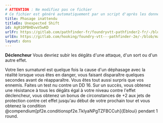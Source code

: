 ```yaml
---
# ATTENTION : Ne modifiez pas ce fichier
# Ce fichier est généré automatiquement par un script d'après les données du module Foundry VTT officiel et de sa traduction
title: Phasage inattendu
titleEn: Unexpected Shift
id: AgR1OPBHDvwV5wKD
urlFr: https://gitlab.com/pathfinder-fr/foundryvtt-pathfinder2-fr/-/blob/master/data/feats/AgR1OPBHDvwV5wKD.htm
urlEn: https://gitlab.com/hooking/foundry-vtt---pathfinder-2e/-/blob/master/packs/data/feats.db/unexpected-shift.json
layout: dons
---
```

**Déclencheur** Vous devriez subir les dégâts d'une attaque, d'un sort ou d'un autre effet.

Votre lien surnaturel est quelque fois la cause d'un déphasage avec la réalité lorsque vous êtes en danger, vous faisant disparaître quelques secondes avant de réapparaître. Vous êtes tout aussi surpris que vos ennemis. Faites un test nu contre un DD 16. Sur un succès, vous obtenez une résistance à tous les dégâts égal à votre niveau contre l'effet déclencheur, vous obtenez un bonus de circonstances de +2 aux jets de protection contre cet effet jusqu'au début de votre prochain tour et vous obtenez la condition @compendium[pf2e.conditionspf2e.TkIyaNPgTZFBCCuh]{Ebloui} pendant 1 round.
